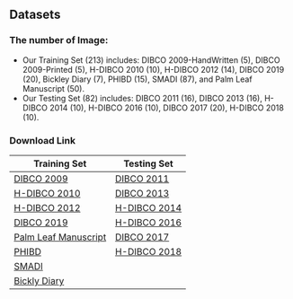 
## Datasets
### The number of Image:
* Our Training Set (213) includes:
DIBCO 2009-HandWritten (5), DIBCO 2009-Printed (5), H-DIBCO 2010 (10), H-DIBCO 2012 (14), DIBCO 2019 (20), Bickley Diary (7), PHIBD (15), SMADI (87), and Palm Leaf Manuscript (50).
* Our Testing Set (82) includes:
DIBCO 2011 (16), DIBCO 2013 (16), H-DIBCO 2014 (10), H-DIBCO 2016 (10), DIBCO 2017 (20), H-DIBCO 2018 (10).

### Download Link
| Training Set | Testing Set |
|--------------|--------------|
| [DIBCO 2009](http://users.iit.demokritos.gr/~bgat/DIBCO2009/benchmark/) | [DIBCO 2011](http://utopia.duth.gr/~ipratika/DIBCO2011/benchmark/) |
| [H-DIBCO 2010](http://users.iit.demokritos.gr/~bgat/H-DIBCO2010/benchmark/) | [DIBCO 2013](http://utopia.duth.gr/~ipratika/DIBCO2013/benchmark/) |
| [H-DIBCO 2012](http://utopia.duth.gr/~ipratika/HDIBCO2012/benchmark/) | [H-DIBCO 2014](http://users.iit.demokritos.gr/~bgat/HDIBCO2014/benchmark/) |
| [DIBCO 2019](https://vc.ee.duth.gr/dibco2019/benchmark/) | [H-DIBCO 2016](http://vc.ee.duth.gr/h-dibco2016/benchmark/) |
| [Palm Leaf Manuscript](http://amadi.univ-lr.fr/ICFHR2016_Contest/) | [DIBCO 2017](http://vc.ee.duth.gr/dibco2017/benchmark/) |
| [PHIBD](http://www.iapr-tc11.org/mediawiki/index.php/Persian_Heritage_Image_Binarization_Dataset_(PHIBD_2012)) | [H-DIBCO 2018](https://vc.ee.duth.gr/h-dibco2018/benchmark/) |
| [SMADI](https://tc11.cvc.uab.es/datasets/SMADI_1) | |
| [Bickly Diary](https://github.com/vqnhat/DSN-Binarization/files/2793688/original_gt_labeled.zip) | |
